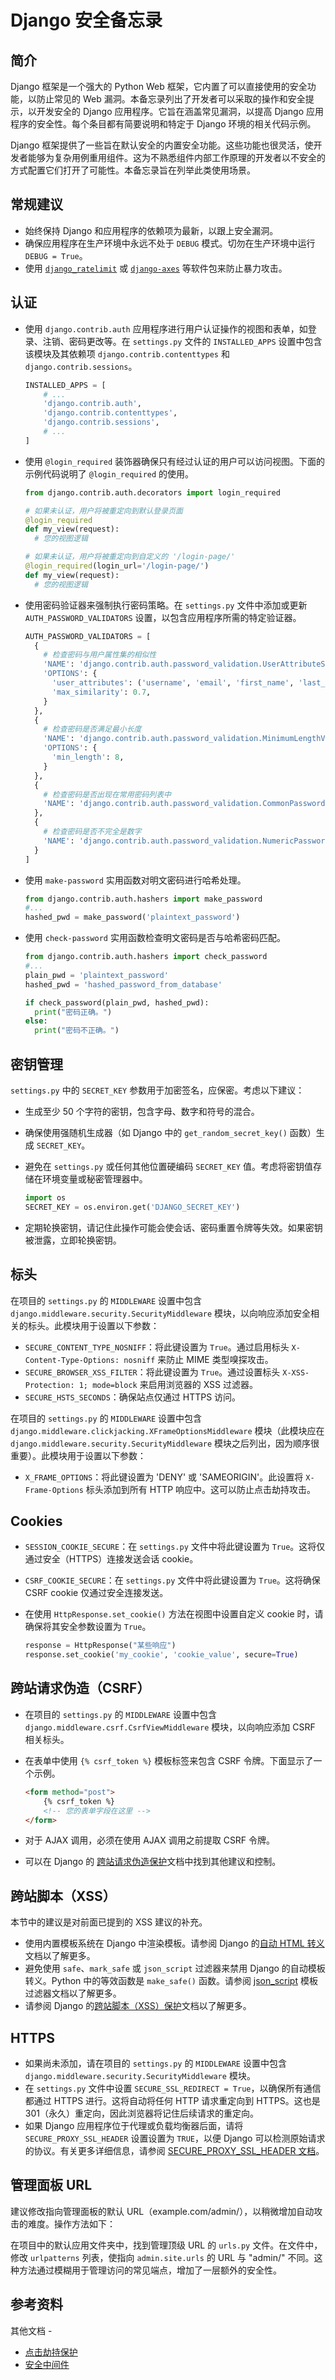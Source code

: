 # Django 安全备忘录

## 简介

Django 框架是一个强大的 Python Web 框架，它内置了可以直接使用的安全功能，以防止常见的 Web 漏洞。本备忘录列出了开发者可以采取的操作和安全提示，以开发安全的 Django 应用程序。它旨在涵盖常见漏洞，以提高 Django 应用程序的安全性。每个条目都有简要说明和特定于 Django 环境的相关代码示例。

Django 框架提供了一些旨在默认安全的内置安全功能。这些功能也很灵活，使开发者能够为复杂用例重用组件。这为不熟悉组件内部工作原理的开发者以不安全的方式配置它们打开了可能性。本备忘录旨在列举此类使用场景。

## 常规建议

- 始终保持 Django 和应用程序的依赖项为最新，以跟上安全漏洞。
- 确保应用程序在生产环境中永远不处于 `DEBUG` 模式。切勿在生产环境中运行 `DEBUG = True`。
- 使用 [`django_ratelimit`](https://django-ratelimit.readthedocs.io/en/stable/) 或 [`django-axes`](https://django-axes.readthedocs.io/en/latest/index.html) 等软件包来防止暴力攻击。

## 认证

- 使用 `django.contrib.auth` 应用程序进行用户认证操作的视图和表单，如登录、注销、密码更改等。在 `settings.py` 文件的 `INSTALLED_APPS` 设置中包含该模块及其依赖项 `django.contrib.contenttypes` 和 `django.contrib.sessions`。

  ```python
  INSTALLED_APPS = [
      # ...
      'django.contrib.auth',
      'django.contrib.contenttypes',
      'django.contrib.sessions',
      # ...
  ]
  ```

- 使用 `@login_required` 装饰器确保只有经过认证的用户可以访问视图。下面的示例代码说明了 `@login_required` 的使用。

  ```python
  from django.contrib.auth.decorators import login_required

  # 如果未认证，用户将被重定向到默认登录页面
  @login_required
  def my_view(request):
    # 您的视图逻辑

  # 如果未认证，用户将被重定向到自定义的 '/login-page/'
  @login_required(login_url='/login-page/')
  def my_view(request):
    # 您的视图逻辑
  ```

- 使用密码验证器来强制执行密码策略。在 `settings.py` 文件中添加或更新 `AUTH_PASSWORD_VALIDATORS` 设置，以包含应用程序所需的特定验证器。

  ```python
  AUTH_PASSWORD_VALIDATORS = [
    {
      # 检查密码与用户属性集的相似性
      'NAME': 'django.contrib.auth.password_validation.UserAttributeSimilarityValidator',
      'OPTIONS': {
        'user_attributes': ('username', 'email', 'first_name', 'last_name'),
        'max_similarity': 0.7,
      }
    },
    {
      # 检查密码是否满足最小长度
      'NAME': 'django.contrib.auth.password_validation.MinimumLengthValidator',
      'OPTIONS': {
        'min_length': 8,
      }
    },
    {
      # 检查密码是否出现在常用密码列表中
      'NAME': 'django.contrib.auth.password_validation.CommonPasswordValidator',
    },
    {
      # 检查密码是否不完全是数字
      'NAME': 'django.contrib.auth.password_validation.NumericPasswordValidator',
    }
  ]
  ```

- 使用 `make-password` 实用函数对明文密码进行哈希处理。

  ```python
  from django.contrib.auth.hashers import make_password
  #...
  hashed_pwd = make_password('plaintext_password')
  ```

- 使用 `check-password` 实用函数检查明文密码是否与哈希密码匹配。

  ```python
  from django.contrib.auth.hashers import check_password
  #...
  plain_pwd = 'plaintext_password'
  hashed_pwd = 'hashed_password_from_database'

  if check_password(plain_pwd, hashed_pwd):
    print("密码正确。")
  else:
    print("密码不正确。")
  ```

## 密钥管理

`settings.py` 中的 `SECRET_KEY` 参数用于加密签名，应保密。考虑以下建议：

- 生成至少 50 个字符的密钥，包含字母、数字和符号的混合。
- 确保使用强随机生成器（如 Django 中的 `get_random_secret_key()` 函数）生成 `SECRET_KEY`。
- 避免在 `settings.py` 或任何其他位置硬编码 `SECRET_KEY` 值。考虑将密钥值存储在环境变量或秘密管理器中。

  ```python
  import os
  SECRET_KEY = os.environ.get('DJANGO_SECRET_KEY')
  ```

- 定期轮换密钥，请记住此操作可能会使会话、密码重置令牌等失效。如果密钥被泄露，立即轮换密钥。

## 标头

在项目的 `settings.py` 的 `MIDDLEWARE` 设置中包含 `django.middleware.security.SecurityMiddleware` 模块，以向响应添加安全相关的标头。此模块用于设置以下参数：

- `SECURE_CONTENT_TYPE_NOSNIFF`：将此键设置为 `True`。通过启用标头 `X-Content-Type-Options: nosniff` 来防止 MIME 类型嗅探攻击。
- `SECURE_BROWSER_XSS_FILTER`：将此键设置为 `True`。通过设置标头 `X-XSS-Protection: 1; mode=block` 来启用浏览器的 XSS 过滤器。
- `SECURE_HSTS_SECONDS`：确保站点仅通过 HTTPS 访问。

在项目的 `settings.py` 的 `MIDDLEWARE` 设置中包含 `django.middleware.clickjacking.XFrameOptionsMiddleware` 模块（此模块应在 `django.middleware.security.SecurityMiddleware` 模块之后列出，因为顺序很重要）。此模块用于设置以下参数：

- `X_FRAME_OPTIONS`：将此键设置为 'DENY' 或 'SAMEORIGIN'。此设置将 `X-Frame-Options` 标头添加到所有 HTTP 响应中。这可以防止点击劫持攻击。

## Cookies

- `SESSION_COOKIE_SECURE`：在 `settings.py` 文件中将此键设置为 `True`。这将仅通过安全（HTTPS）连接发送会话 cookie。
- `CSRF_COOKIE_SECURE`：在 `settings.py` 文件中将此键设置为 `True`。这将确保 CSRF cookie 仅通过安全连接发送。
- 在使用 `HttpResponse.set_cookie()` 方法在视图中设置自定义 cookie 时，请确保将其安全参数设置为 `True`。

  ```python
  response = HttpResponse("某些响应")
  response.set_cookie('my_cookie', 'cookie_value', secure=True)
  ```

## 跨站请求伪造（CSRF）

- 在项目的 `settings.py` 的 `MIDDLEWARE` 设置中包含 `django.middleware.csrf.CsrfViewMiddleware` 模块，以向响应添加 CSRF 相关标头。
- 在表单中使用 `{% csrf_token %}` 模板标签来包含 CSRF 令牌。下面显示了一个示例。

  ```html
  <form method="post">
      {% csrf_token %}
      <!-- 您的表单字段在这里 -->
  </form>
  ```

- 对于 AJAX 调用，必须在使用 AJAX 调用之前提取 CSRF 令牌。
- 可以在 Django 的 [跨站请求伪造保护](https://docs.djangoproject.com/en/3.2/ref/csrf/)文档中找到其他建议和控制。

## 跨站脚本（XSS）

本节中的建议是对前面已提到的 XSS 建议的补充。

- 使用内置模板系统在 Django 中渲染模板。请参阅 Django 的[自动 HTML 转义](https://docs.djangoproject.com/en/3.2/ref/templates/language/#automatic-html-escaping)文档以了解更多。
- 避免使用 `safe`、`mark_safe` 或 `json_script` 过滤器来禁用 Django 的自动模板转义。Python 中的等效函数是 `make_safe()` 函数。请参阅 [json_script](https://docs.djangoproject.com/en/3.2/ref/templates/builtins/#json-script0) 模板过滤器文档以了解更多。
- 请参阅 Django 的[跨站脚本（XSS）保护](https://docs.djangoproject.com/en/3.2/topics/security/#cross-site-scripting-xss-protection)文档以了解更多。

## HTTPS

- 如果尚未添加，请在项目的 `settings.py` 的 `MIDDLEWARE` 设置中包含 `django.middleware.security.SecurityMiddleware` 模块。
- 在 `settings.py` 文件中设置 `SECURE_SSL_REDIRECT = True`，以确保所有通信都通过 HTTPS 进行。这将自动将任何 HTTP 请求重定向到 HTTPS。这也是 301（永久）重定向，因此浏览器将记住后续请求的重定向。
- 如果 Django 应用程序位于代理或负载均衡器后面，请将 `SECURE_PROXY_SSL_HEADER` 设置设置为 `TRUE`，以便 Django 可以检测原始请求的协议。有关更多详细信息，请参阅 [SECURE_PROXY_SSL_HEADER 文档](https://docs.djangoproject.com/en/3.2/ref/settings/#secure-proxy-ssl-header)。

## 管理面板 URL

建议修改指向管理面板的默认 URL（example.com/admin/），以稍微增加自动攻击的难度。操作方法如下：

在项目中的默认应用文件夹中，找到管理顶级 URL 的 `urls.py` 文件。在文件中，修改 `urlpatterns` 列表，使指向 `admin.site.urls` 的 URL 与 "admin/" 不同。这种方法通过模糊用于管理访问的常见端点，增加了一层额外的安全性。

## 参考资料

其他文档 -

- [点击劫持保护](https://docs.djangoproject.com/en/3.2/topics/security/#clickjacking-protection)
- [安全中间件](https://docs.djangoproject.com/en/3.2/topics/security/#module-django.middleware.security)
